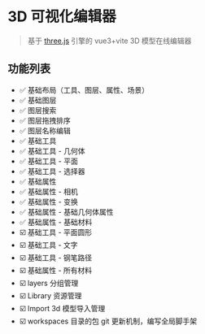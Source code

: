 # 3D 可视化编辑器

> 基于 [three.js](https://threejs.org/) 引擎的 vue3+vite 3D 模型在线编辑器

## 功能列表

-   ✅ 基础布局（工具、图层、属性、场景）
-   ✅ 基础图层
-   ✅ 图层搜索
-   ✅ 图层拖拽排序
-   ✅ 图层名称编辑
-   ✅ 基础工具
-   ✅ 基础工具 - 几何体
-   ✅ 基础工具 - 平面
-   ✅ 基础工具 - 选择器
-   ✅ 基础属性
-   ✅ 基础属性 - 相机
-   ✅ 基础属性 - 变换
-   ✅ 基础属性 - 基础几何体属性
-   ✅ 基础属性 - 基础材料
-   ☑️ 基础工具 - 平面圆形
-   ☑️ 基础工具 - 文字
-   ☑️ 基础工具 - 钢笔路径
-   ☑️ 基础属性 - 所有材料
-   ☑️ layers 分组管理
-   ☑️ Library 资源管理
-   ☑️ Import 3d 模型导入管理
-   ☑️ workspaces 目录的包 git 更新机制，编写全局脚手架
